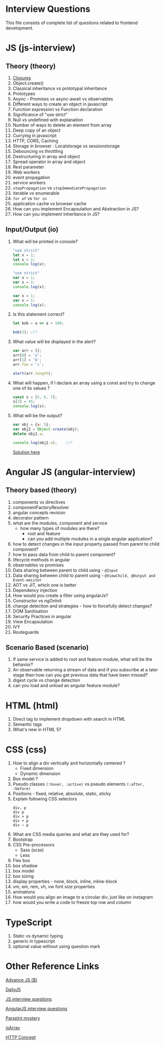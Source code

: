 # Interview Questions
This file consists of complete list of questions related to frontend development.


# JS (js-interview)
## Theory (theory)
1.  [Closures]()
2.  Object.create()
3.  Classical inheritance vs prototypal inheritance
4.  Prototypes
5.  Async - Promises vs async-await vs observables
6.  Different ways to create an object in javascript
7.  Function expression vs Function declaration
8.  Significance of "use strict"
9.  Null vs undefined with explanation
10.  Number of ways to delete an element from array
11.  Deep copy of an object
12.  Currying in javascript
13.  HTTP, CORS, Caching
14.  Storage in browser : Localstorage vs sessionstorage
15.  Debouncing vs throttling
16.  Destructuring in array and object
17.  Spread operator in array and object
18.  Rest parameter
19.  Web workers
20.  event propagation
21.  service workers
22.  `stopPropagation` vs `stopImmediatePropagation`
23.  iterable vs enumerable
24.  `for of` vs `for in`
25.  application cache vs browser cache
26.  How can you implement Encapsulation and Abstraction in JS?
27.  How can you implement Inheritance in JS?


## Input/Output (io)
1.  What will be printed in console?
    ```javascript
    "use strict"
    let x = 1;
    let x = 2;
    console.log(x);

    "use strict"
    var x = 1;
    var x = 2;
    console.log(x);

    var x = 1;
    var x = 2;
    console.log(x);
    ```
2.  Is this statement correct?
    ```javascript
    let bob = a => a + 100;

    bob(2); //?
    ```
3.  What value will be displayed in the alert? 
    ```javascript
    var arr = []; 
    arr[0] = 'a'; 
    arr[1] = 'b'; 
    arr.foo = 'c'; 

    alert(arr.length); 
    ```
4.  What will happen, if I declare an array using a const and try to change one of its values ?
    ```javascript
    const s = [5, 6, 7];
    s[2] = 45;
    console.log(s);
    ```
5. What will be the output?
    ```javascript
    var obj = {a: 5};
    var obj2 = Object.create(obj);
    delete obj2.a;

    console.log(obj2.a);    //?
    ```
    [Solution here](./JS/js-interview/io-5.md)

# Angular JS (angular-interview)

## Theory based (theory)
1.  components vs directives
2.  componentFactoryResolver
3.  angular concepts revision
4.  decorator pattern
5.  what are the modules, component and service
    -  how many types of modules are there?
		-  root and feature
		-  can you add multiple modules in a single angular application? 
6.  how to detect changes in the input property passed from parent to child component?
7.  how to pass data from child to parent component?
8.  lifecycle methods in angular
9.  observables vs promises
10.  Data sharing between parent to child using -
    `@Input`
11.  Data sharing between child to parent using -
    `@ViewChild, @Output and Event-emiiter`
12.  AOT vs JIT, which one is better
13.  Dependency injection
14.  How would you create a filter using angularJs?
15.  Constructor vs ngOnInit
16.  change detection and strategies
    -  how to forcefully detect changes?
17.  DOM Sanitisation
18.  Security Practices in angular
19.  View Encapsulation
20.  IVY
21.  Routeguards

## Scenario Based (scenario)
1.  If same service is added to root and feature module, what will be the behavior?
2.  An observable returning a stream of data and if you subscribe at a later stage then how can you get previous data that have been missed?
3.  digest cycle vs change detection
4.  can you load and unload an angular feature module?

# HTML (html)
1.  Direct tag to implement dropdown with search in HTML
2.  Semantic tags
3.  What's new in HTML 5?

# CSS (css)
1.  How to align a div vertically and horizontally centered ?
    -  Fixed dimension
    -  Dynamic dimension
2.  Box model ?
3.  Pseudo classes `(:hover, :active)` vs pseudo elements `(:after, :before)`
4.  Positions - fixed, relative, absolute, static, sticky
5.  Explain following CSS selectors
    ```
    div, p
    div p
    div > p
    div + p
    div ~ p
    ```
6.  What are CSS media queries and what are they used for?
7.  Bootstrap
8.  CSS Pre-processors
    -  Sass (scss)
    -  Less
9.  Flex box
10.  box shadow
11.  box model
12.  box sizing
13.  display properties - none, block, inline, inline-block
14.  vm, em, rem, vh, vw font size properties
15.  animations
16.  How would you align an image to a circular div, just like on instagram
17.  how would you write a code to freeze top row and column

# TypeScript
1.  Static vs dynamic typing
2.  generic in typescript
3.  optional value without using question mark

# Other Reference Links
 [Advance JS ($)](https://www.pluralsight.com/courses/advanced-javascript)

 [DailyJS](https://medium.com/dailyjs)

 [JS interview questions](https://www.toptal.com/javascript)

 [AngularJS interview questions ](https://www.toptal.com/angular-js/interview-questions)

 [ParseInt mystery](https://medium.com/dailyjs/parseint-mystery-7c4368ef7b21)

 [isArray](https://medium.com/dailyjs/parseint-mystery-7c4368ef7b21)

 [HTTP Concept](https://developer.mozilla.org/en-US/docs/Web/HTTP)

